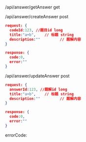 /api/answer/getAnswer
get


/api/answer/createAnswer
post
```json
request: {
  codeId:123, //题目id long
  title:"a+b",    // 标题 string
  description:""         // 题解内容
}

response: {
  code:0,
  error:""
}
```

/api/answer/updateAnswer
post

```json
request: {
  answerId:123, //题解id long
  title:"a+b",    // 标题 string
  description:""         // 题解内容
}

response: {
  code:0,
  error:""
}

```



errorCode:
